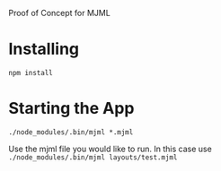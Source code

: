Proof of Concept for MJML

# Installing 
`npm install`


# Starting the App

`./node_modules/.bin/mjml *.mjml`

Use the mjml file you would like to run. In this case use `./node_modules/.bin/mjml layouts/test.mjml`
